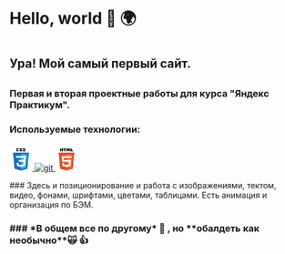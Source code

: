 # Hello, world 👋 🌍<h1>
## Ура! Мой самый первый сайт. <h2>
### Первая и вторая проектные работы для курса "Яндекс Практикум".</h3>
### Используемые технологии:<h3>
<p align="left"> <a href="https://www.w3schools.com/css/" target="_blank" rel="noreferrer"> <img src="https://raw.githubusercontent.com/devicons/devicon/master/icons/css3/css3-original-wordmark.svg" alt="css3" width="40" height="40"/> </a> <a href="https://git-scm.com/" target="_blank" rel="noreferrer"> <img src="https://www.vectorlogo.zone/logos/git-scm/git-scm-icon.svg" alt="git" width="40" height="40"/> </a> <a href="https://www.w3.org/html/" target="_blank" rel="noreferrer"> <img src="https://raw.githubusercontent.com/devicons/devicon/master/icons/html5/html5-original-wordmark.svg" alt="html5" width="40" height="40"/> </a> </p>
### Здесь и позиционирование и работа с изображениями, тектом, видео, фонами, шрифтами, цветами, таблицами. Есть анимация и организация по БЭМ. <h3>
### *В общем все по другому* 🤩 , но **обалдеть как необычно**🙀 👍<h3>

